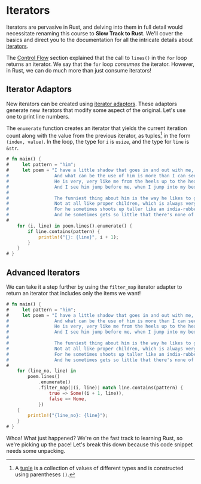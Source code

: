 # Iterators

Iterators are pervasive in Rust, and delving into them in full detail would
necessitate renaming this course to **Slow Track to Rust**. We'll cover the
basics and direct you to the documentation for all the intricate details about
[iterators].

The [Control Flow](./control_flow.md) section explained that the call to
`lines()` in the `for` loop returns an iterator. We say that the `for` loop
_consumes_ the iterator. However, in Rust, we can do much more than just consume
iterators!

## Iterator Adaptors

New iterators can be created using [iterator adaptors]. These adaptors generate
new iterators that modify some aspect of the original. Let's use one to print
line numbers.

The `enumerate` function creates an iterator that yields the current iteration
count along with the value from the previous iterator, as tuples[^1] in the form
`(index, value)`. In the loop, the type for `i` is `usize`, and the type for
`line` is `&str`.

```rust
# fn main() {
#     let pattern = "him";
#     let poem = "I have a little shadow that goes in and out with me,
#                 And what can be the use of him is more than I can see.
#                 He is very, very like me from the heels up to the head;
#                 And I see him jump before me, when I jump into my bed.
#
#                 The funniest thing about him is the way he likes to grow -
#                 Not at all like proper children, which is always very slow;
#                 For he sometimes shoots up taller like an india-rubber ball,
#                 And he sometimes gets so little that there's none of him at all.";
#
    for (i, line) in poem.lines().enumerate() {
        if line.contains(pattern) {
            println!("{}: {line}", i + 1);
        }
    }
# }
```

## Advanced Iterators

We can take it a step further by using the `filter_map` iterator adapter to
return an iterator that includes only the items we want!

```rust
# fn main() {
#     let pattern = "him";
#     let poem = "I have a little shadow that goes in and out with me,
#                 And what can be the use of him is more than I can see.
#                 He is very, very like me from the heels up to the head;
#                 And I see him jump before me, when I jump into my bed.
#
#                 The funniest thing about him is the way he likes to grow -
#                 Not at all like proper children, which is always very slow;
#                 For he sometimes shoots up taller like an india-rubber ball,
#                 And he sometimes gets so little that there's none of him at all.";
#
    for (line_no, line) in
        poem.lines()
            .enumerate()
            .filter_map(|(i, line)| match line.contains(pattern) {
                true => Some((i + 1, line)),
                false => None,
            })
    {
        println!("{line_no}: {line}");
    }
# }
```

Whoa! What just happened? We're on the fast track to learning Rust, so we're
picking up the pace! Let's break this down because this code snippet needs some
unpacking.

[^1]: A [tuple] is a collection of values of different types and is constructed
    using parentheses `()`.

[iterator adaptors]: https://doc.rust-lang.org/book/ch13-02-iterators.html?search=#methods-that-produce-other-iterators
[iterators]: https://doc.rust-lang.org/book/ch13-02-iterators.html#processing-a-series-of-items-with-iterators
[tuple]: https://doc.rust-lang.org/rust-by-example/primitives/tuples.html#tuples
